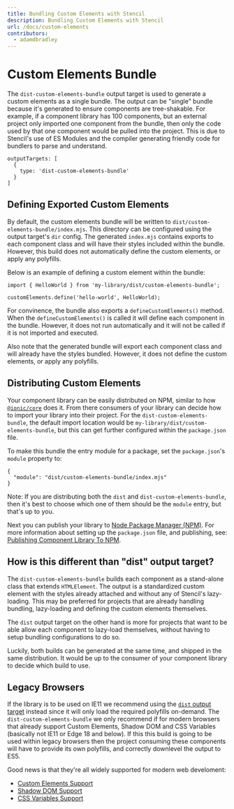 ```yaml
---
title: Bundling Custom Elements with Stencil
description: Bundling Custom Elements with Stencil
url: /docs/custom-elements
contributors:
  - adamdbradley
---
```


# Custom Elements Bundle

The `dist-custom-elements-bundle` output target is used to generate a custom elements as a single bundle. The output can be "single" bundle because it's generated to ensure components are tree-shakable. For example, if a component library has 100 components, but an external project only imported one component from the bundle, then only the code used by that one component would be pulled into the project. This is due to Stencil's use of ES Modules and the compiler generating friendly code for bundlers to parse and understand.

```tsx
outputTargets: [
  {
    type: 'dist-custom-elements-bundle'
  }
]
```

## Defining Exported Custom Elements

By default, the custom elements bundle will be written to `dist/custom-elements-bundle/index.mjs`. This directory can be configured using the output target's `dir` config. The generated `index.mjs` contains exports to each component class and will have their styles included within the bundle. However, this build does not automatically define the custom elements, or apply any polyfills.

Below is an example of defining a custom element within the bundle:

```tsx
import { HelloWorld } from 'my-library/dist/custom-elements-bundle';

customElements.define('hello-world', HelloWorld);
```

For convinence, the bundle also exports a `defineCustomElements()` method. When the `defineCustomElements()` is called it will define each component in the bundle. However, it does not run automatically and it will not be called if it is not imported and executed.

Also note that the generated bundle will export each component class and will already have the styles bundled. However, it does not define the custom elements, or apply any polyfills.


## Distributing Custom Elements

Your component library can be easily distributed on NPM, similar to how [`@ionic/core`](https://www.npmjs.com/package/@ionic/core) does it. From there consumers of your library can decide how to import your library into their project. For the `dist-custom-elements-bundle`, the default import location would be `my-library/dist/custom-elements-bundle`, but this can get further configured within the `package.json` file.

To make this bundle the entry module for a package, set the `package.json`'s `module` property to:

```tsx
{
  "module": "dist/custom-elements-bundle/index.mjs"
}
```

Note: If you are distributing both the `dist` and `dist-custom-elements-bundle`, then it's best to choose which one of them should be the `module` entry, but that's up to you.

Next you can publish your library to [Node Package Manager (NPM)](https://www.npmjs.com/). For more information about setting up the `package.json` file, and publishing, see: [Publishing Component Library To NPM](/docs/publishing).

## How is this different than "dist" output target?

The `dist-custom-elements-bundle` builds each component as a stand-alone class that extends `HTMLElement`. The output is a standardized custom element with the styles already attached and without any of Stencil's lazy-loading. This may be preferred for projects that are already handling bundling, lazy-loading and defining the custom elements themselves.

The `dist` output target on the other hand is more for projects that want to be able allow each component to lazy-load themselves, without having to setup bundling configurations to do so.

Luckily, both builds can be generated at the same time, and shipped in the same distribution. It would be up to the consumer of your component library to decide which build to use.


## Legacy Browsers

If the library is to be used on IE11 we recommend using the [`dist` output target](/output-targets/dist) instead since it will only load the required polyfills on-demand. The `dist-custom-elements-bundle` we only recommend if for modern browsers that already support Custom Elements, Shadow DOM and CSS Variables (basically not IE11 or Edge 18 and below). If this this build is going to be used within legacy browsers then the project consuming these components will have to provide its own polyfills, and correctly downlevel the output to ES5.

Good news is that they're all widely supported for modern web develoment:

- [Custom Elements Support](https://caniuse.com/#feat=custom-elementsv1)
- [Shadow DOM Support](https://caniuse.com/#feat=shadowdomv1)
- [CSS Variables Support](https://caniuse.com/#feat=css-variables)

